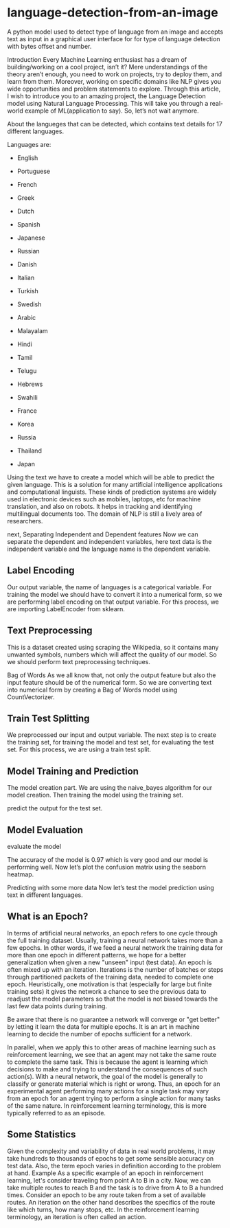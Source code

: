 # language-detection-from-an-image
A python model used to detect type of language from an image and accepts text as input in a graphical user interface for for type of language detection with bytes offset and number.

Introduction
Every Machine Learning enthusiast has a dream of building/working on a cool project, isn’t it? Mere understandings of the theory aren’t enough, you need to work on projects, try to deploy them, and learn from them. Moreover, working on specific domains like NLP gives you wide opportunities and problem statements to explore. Through this article, I wish to introduce you to an amazing project, the Language Detection model using Natural Language Processing. This will take you through a real-world example of ML(application to say). So, let’s not wait anymore.
 

About the langueges that can be detected, which contains text details for 17 different languages.

Languages are:

* English

* Portuguese
* French

* Greek

* Dutch

* Spanish

* Japanese

* Russian

* Danish

* Italian

* Turkish

* Swedish

* Arabic

* Malayalam

* Hindi

* Tamil

* Telugu

* Hebrews

* Swahili

* France

* Korea

* Russia

* Thailand

* Japan

Using the text we have to create a model which will be able to predict the given language. This is a solution for many artificial intelligence applications and computational linguists. These kinds of prediction systems are widely used in electronic devices such as mobiles, laptops, etc for machine translation, and also on robots. It helps in tracking and identifying multilingual documents too. The domain of NLP is still a lively area of researchers.

next, Separating Independent and Dependent features
Now we can separate the dependent and independent variables, here text data is the independent variable and the language name is the dependent variable.

## Label Encoding
Our output variable, the name of languages is a categorical variable. For training the model we should have to convert it into a numerical form, so we are performing label encoding on that output variable. For this process, we are importing LabelEncoder from sklearn.

## Text Preprocessing
This is a dataset created using scraping the Wikipedia, so it contains many unwanted symbols, numbers which will affect the quality of our model. So we should perform text preprocessing techniques.

Bag of Words
As we all know that, not only the output feature but also the input feature should be of the numerical form. So we are converting text into numerical form by creating a Bag of Words model using CountVectorizer.

## Train Test Splitting
We preprocessed our input and output variable. The next step is to create the training set, for training the model and test set, for evaluating the test set. For this process, we are using a train test split.

## Model Training and Prediction
The model creation part. We are using the naive_bayes algorithm for our model creation. Then training the model using the training set.

predict the output for the test set.

## Model Evaluation
evaluate the model

The accuracy of the model is 0.97 which is very good and our model is performing well. Now let’s plot the confusion matrix using the seaborn heatmap.

Predicting with some more data
Now let’s test the model prediction using text in different languages.

## What is an Epoch?
In terms of artificial neural networks, an epoch refers to one cycle through the full training dataset. Usually, training a neural network takes more than a few epochs. In other words, if we feed a neural network the training data for more than one epoch in different patterns, we hope for a better generalization when given a new "unseen" input (test data). An epoch is often mixed up with an iteration. Iterations is the number of batches or steps through partitioned packets of the training data, needed to complete one epoch.  Heuristically, one motivation is that (especially for large but finite training sets) it gives the network a chance to see the previous data to readjust the model parameters so that the model is not biased towards the last few data points during training.  


Be aware that there is no guarantee a network will converge or "get better" by letting it learn the data for multiple epochs. It is an art in machine learning to decide the number of epochs sufficient for a network.

In parallel, when we apply this to other areas of machine learning such as reinforcement learning, we see that an agent may not take the same route to complete the same task. This is because the agent is learning which decisions to make and trying to understand the consequences of such action(s). With a neural network, the goal of the model is generally to classify or generate material which is right or wrong. Thus, an epoch for an experimental agent performing many actions for a single task may vary from an epoch for an agent trying to perform a single action for many tasks of the same nature.  In reinforcement learning terminology, this is more typically referred to as an episode.

## Some Statistics
Given the complexity and variability of data in real world problems, it may take hundreds to thousands of epochs to get some sensible accuracy on test data. Also, the term epoch varies in definition according to the problem at hand.
Example
As a specific example of an epoch in reinforcement learning, let's consider traveling from point A to B in a city. Now, we can take multiple routes to reach B and the task is to drive from A to B a hundred times. Consider an epoch to be any route taken from a set of available routes. An iteration on the other hand describes the specifics of the route like which turns, how many stops, etc.  In the reinforcement learning terminology, an iteration is often called an action.


